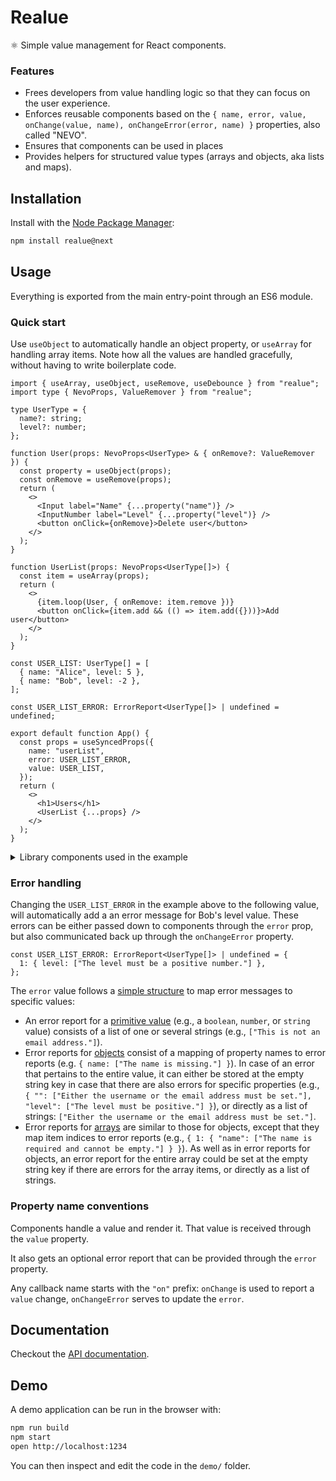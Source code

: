 # Realue

⚛️ Simple value management for React components.

### Features

- Frees developers from value handling logic so that they can focus on the user experience.
- Enforces reusable components based on the `{ name, error, value, onChange(value, name), onChangeError(error, name) }` properties, also called "NEVO".
- Ensures that components can be used in places
- Provides helpers for structured value types (arrays and objects, aka lists and maps).

## Installation

Install with the [Node Package Manager](https://www.npmjs.com/package/realue):

```bash
npm install realue@next
```

## Usage

Everything is exported from the main entry-point through an ES6 module.

### Quick start

Use `useObject` to automatically handle an object property, or `useArray` for handling array items. Note how all the values are handled gracefully, without having to write boilerplate code.

```tsx
import { useArray, useObject, useRemove, useDebounce } from "realue";
import type { NevoProps, ValueRemover } from "realue";

type UserType = {
  name?: string;
  level?: number;
};

function User(props: NevoProps<UserType> & { onRemove?: ValueRemover }) {
  const property = useObject(props);
  const onRemove = useRemove(props);
  return (
    <>
      <Input label="Name" {...property("name")} />
      <InputNumber label="Level" {...property("level")} />
      <button onClick={onRemove}>Delete user</button>
    </>
  );
}

function UserList(props: NevoProps<UserType[]>) {
  const item = useArray(props);
  return (
    <>
      {item.loop(User, { onRemove: item.remove })}
      <button onClick={item.add && (() => item.add({}))}>Add user</button>
    </>
  );
}

const USER_LIST: UserType[] = [
  { name: "Alice", level: 5 },
  { name: "Bob", level: -2 },
];

const USER_LIST_ERROR: ErrorReport<UserType[]> | undefined = undefined;

export default function App() {
  const props = useSyncedProps({
    name: "userList",
    error: USER_LIST_ERROR,
    value: USER_LIST,
  });
  return (
    <>
      <h1>Users</h1>
      <UserList {...props} />
    </>
  );
}
```

<details>
  <summary>Library components used in the example</summary>

```tsx
function extractInputValue<T extends string | undefined>({
  value,
}: HTMLInputElement) {
  return (value === "" ? undefined : value) as T;
}

function Input(
  props: NevoProps<string | undefined> & { label: string; delay?: number },
) {
  const { value = "", name, onChange } = useDebounce(props, delay);
  const onInput = useInput(props, extractInputValue);
  return (
    <div class="flex flex-col space-y-1">
      <label>{label}</label>
      {error && <p class="text-red-500 dark:text-red-300">{error.join(" ")}</p>}
      <input
        autoComplete="new-password"
        disabled={!onChange}
        name={name}
        onInput={onChange ? onInput : undefined}
        placeholder={placeholder}
        value={value}
      />
    </div>
  );
}

function extractInputNumberValue({ value }: HTMLInputElement) {
  const parsedValue = parseFloat(value);
  return isNaN(parsedValue) ? undefined : parsedValue;
}

export const InputNumber = memo(function InputNumber(props: InputNumberProps) {
  const {
    value: currentValue,
    name,
    onChange,
    label,
    placeholder,
    onValidate,
    error,
    onChangeError,
  } = props;
  const value =
    currentValue === undefined
      ? undefined
      : isNaN(currentValue)
      ? 0
      : currentValue;
  const onInput = useInput(props, extractInputNumberValue);
  return (
    <div class="flex flex-col space-y-1">
      <label>{label}</label>
      {error && <p class="text-red-500 dark:text-red-300">{error.join(" ")}</p>}
      <input
        autoComplete="off"
        disabled={!onChange}
        name={name}
        onInput={onChange ? onInput : undefined}
        placeholder={placeholder}
        type="number"
        value={value === undefined ? "" : value}
      />
    </div>
  );
});
```

</details>

### Error handling

Changing the `USER_LIST_ERROR` in the example above to the following value, will automatically add a an error message for Bob's level value. These errors can be either passed down to components through the `error` prop, but also communicated back up through the `onChangeError` property.

```tsx
const USER_LIST_ERROR: ErrorReport<UserType[]> | undefined = {
  1: { level: ["The level must be a positive number."] },
};
```

The `error` value follows a [simple structure](doc/README.md#errorreport) to map error messages to specific values:

- An error report for a [primitive value](doc/README.md#errorreportvalue) (e.g., a `boolean`, `number`, or `string` value) consists of a list of one or several strings (e.g., `["This is not an email address."]`).
- Error reports for [objects](doc/README.md#errorreportobject) consist of a mapping of property names to error reports (e.g. `{ name: ["The name is missing."] }`). In case of an error that pertains to the entire value, it can either be stored at the empty string key in case that there are also errors for specific properties (e.g., `{ "": ["Either the username or the email address must be set."], "level": ["The level must be positive."] }`), or directly as a list of strings: `["Either the username or the email address must be set."]`.
- Error reports for [arrays](doc/README.md#errorreportarray) are similar to those for objects, except that they map item indices to error reports (e.g., `{ 1: { "name": ["The name is required and cannot be empty."] } }`). As well as in error reports for objects, an error report for the entire array could be set at the empty string key if there are errors for the array items, or directly as a list of strings.

### Property name conventions

Components handle a value and render it. That value is received through the `value` property.

It also gets an optional error report that can be provided through the `error` property.

Any callback name starts with the `"on"` prefix: `onChange` is used to report a `value` change, `onChangeError` serves to update the `error`.

## Documentation

Checkout the [API documentation](doc/README.md).

## Demo

A demo application can be run in the browser with:

```bash
npm run build
npm start
open http://localhost:1234
```

You can then inspect and edit the code in the `demo/` folder.
